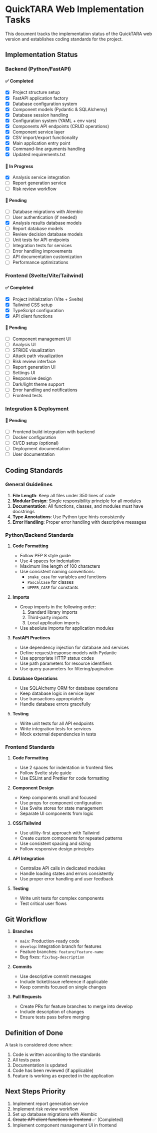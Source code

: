 # QuickTARA Web Implementation Tasks

This document tracks the implementation status of the QuickTARA web version and establishes coding standards for the project.

## Implementation Status

### Backend (Python/FastAPI)

#### ✅ Completed
- [x] Project structure setup
- [x] FastAPI application factory
- [x] Database configuration system
- [x] Component models (Pydantic & SQLAlchemy)
- [x] Database session handling
- [x] Configuration system (YAML + env vars)
- [x] Components API endpoints (CRUD operations)
- [x] Component service layer
- [x] CSV import/export functionality
- [x] Main application entry point
- [x] Command-line arguments handling
- [x] Updated requirements.txt

#### 🔄 In Progress
- [x] Analysis service integration
- [ ] Report generation service
- [ ] Risk review workflow

#### 📝 Pending
- [ ] Database migrations with Alembic
- [ ] User authentication (if needed)
- [x] Analysis results database models
- [ ] Report database models
- [ ] Review decision database models
- [ ] Unit tests for API endpoints
- [ ] Integration tests for services
- [ ] Error handling improvements
- [ ] API documentation customization
- [ ] Performance optimizations

### Frontend (Svelte/Vite/Tailwind)

#### ✅ Completed
- [x] Project initialization (Vite + Svelte)
- [x] Tailwind CSS setup
- [x] TypeScript configuration
- [x] API client functions

#### 📝 Pending
- [ ] Component management UI
- [ ] Analysis UI
- [ ] STRIDE visualization
- [ ] Attack path visualization
- [ ] Risk review interface
- [ ] Report generation UI
- [ ] Settings UI
- [ ] Responsive design
- [ ] Dark/light theme support
- [ ] Error handling and notifications
- [ ] Frontend tests

### Integration & Deployment

#### 📝 Pending
- [ ] Frontend build integration with backend
- [ ] Docker configuration
- [ ] CI/CD setup (optional)
- [ ] Deployment documentation
- [ ] User documentation

## Coding Standards

### General Guidelines

1. **File Length**: Keep all files under 350 lines of code
2. **Modular Design**: Single responsibility principle for all modules
3. **Documentation**: All functions, classes, and modules must have docstrings
4. **Type Annotations**: Use Python type hints consistently
5. **Error Handling**: Proper error handling with descriptive messages

### Python/Backend Standards

1. **Code Formatting**
   - Follow PEP 8 style guide
   - Use 4 spaces for indentation
   - Maximum line length of 100 characters
   - Use consistent naming conventions:
     - `snake_case` for variables and functions
     - `PascalCase` for classes
     - `UPPER_CASE` for constants

2. **Imports**
   - Group imports in the following order:
     1. Standard library imports
     2. Third-party imports
     3. Local application imports
   - Use absolute imports for application modules

3. **FastAPI Practices**
   - Use dependency injection for database and services
   - Define request/response models with Pydantic
   - Use appropriate HTTP status codes
   - Use path parameters for resource identifiers
   - Use query parameters for filtering/pagination

4. **Database Operations**
   - Use SQLAlchemy ORM for database operations
   - Keep database logic in service layer
   - Use transactions appropriately
   - Handle database errors gracefully

5. **Testing**
   - Write unit tests for all API endpoints
   - Write integration tests for services
   - Mock external dependencies in tests

### Frontend Standards

1. **Code Formatting**
   - Use 2 spaces for indentation in frontend files
   - Follow Svelte style guide
   - Use ESLint and Prettier for code formatting

2. **Component Design**
   - Keep components small and focused
   - Use props for component configuration
   - Use Svelte stores for state management
   - Separate UI components from logic

3. **CSS/Tailwind**
   - Use utility-first approach with Tailwind
   - Create custom components for repeated patterns
   - Use consistent spacing and sizing
   - Follow responsive design principles

4. **API Integration**
   - Centralize API calls in dedicated modules
   - Handle loading states and errors consistently
   - Use proper error handling and user feedback

5. **Testing**
   - Write unit tests for complex components
   - Test critical user flows

## Git Workflow

1. **Branches**
   - `main`: Production-ready code
   - `develop`: Integration branch for features
   - Feature branches: `feature/feature-name`
   - Bug fixes: `fix/bug-description`

2. **Commits**
   - Use descriptive commit messages
   - Include ticket/issue reference if applicable
   - Keep commits focused on single changes

3. **Pull Requests**
   - Create PRs for feature branches to merge into develop
   - Include description of changes
   - Ensure tests pass before merging

## Definition of Done

A task is considered done when:

1. Code is written according to the standards
2. All tests pass
3. Documentation is updated
4. Code has been reviewed (if applicable)
5. Feature is working as expected in the application

## Next Steps Priority

1. Implement report generation service
2. Implement risk review workflow
3. Set up database migrations with Alembic
4. ~~Create API client functions in frontend~~ ✅ (Completed)
5. Implement component management UI in frontend
